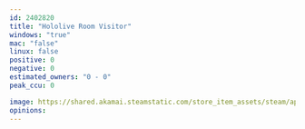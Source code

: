 ```yaml
---
id: 2402820
title: "Hololive Room Visitor"
windows: "true"
mac: "false"
linux: false
positive: 0
negative: 0
estimated_owners: "0 - 0"
peak_ccu: 0

image: https://shared.akamai.steamstatic.com/store_item_assets/steam/apps/2402820/header.jpg?t=1688206020
opinions:
---
```

